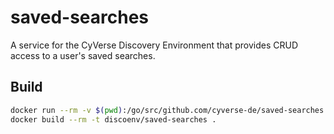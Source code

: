 # saved-searches

A service for the CyVerse Discovery Environment that provides CRUD access to a user's saved searches.

## Build

```bash
docker run --rm -v $(pwd):/go/src/github.com/cyverse-de/saved-searches -w /go/src/github.com/cyverse-de/saved-searches golang:1.6 go build -v
docker build --rm -t discoenv/saved-searches .
```
